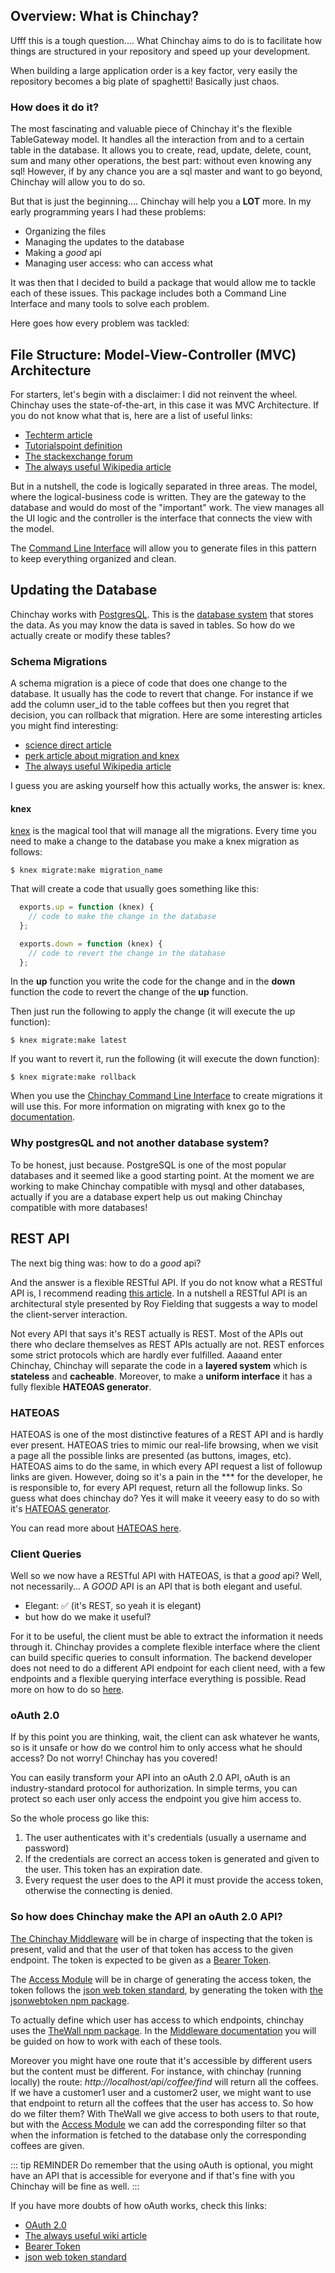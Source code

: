 ## Overview: What is Chinchay?

Ufff this is a tough question.... What Chinchay aims to do is to facilitate how things are structured in your repository and speed up your development.

When building a large application order is a key factor, very easily the repository becomes a big plate of spaghetti! Basically just chaos.

### How does it do it?

The most fascinating and valuable piece of Chinchay it's the flexible TableGateway model. It handles all the interaction from and to a certain table in the database. It allows you to create, read, update, delete, count, sum and many other operations, the best part: without even knowing any sql! However, if by any chance you are a sql master and want to go beyond, Chinchay will allow you to do so.


But that is just the beginning.... Chinchay will help you a **LOT** more. In my early programming years I had these problems:


*  Organizing the files
*  Managing the updates to the database
*  Making a _good_ api
*  Managing user access: who can access what

It was then that I decided to build a package that would allow me to tackle each of these issues. This package includes both a Command Line Interface and many tools to solve each problem.

Here goes how every problem was tackled:


## File Structure: Model-View-Controller (MVC) Architecture

For starters, let's begin with a disclaimer: I did not reinvent the wheel. Chinchay uses the state-of-the-art, in this case it was MVC Architecture. If you do not know what that is, here are a list of useful links:

*  [Techterm article](https://techterms.com/definition/mvc)
*  [Tutorialspoint definition](https://www.tutorialspoint.com/mvc_framework/mvc_framework_introduction.htm)
*  [The stackexchange forum](https://softwareengineering.stackexchange.com/questions/127624/what-is-mvc-really)
*  [The always useful Wikipedia article](https://en.wikipedia.org/wiki/Model%E2%80%93view%E2%80%93controller)

But in a nutshell, the code is logically separated in three areas. The model, where the logical-business code is written. They are the gateway to the database and would do most of the "important" work. The view manages all the UI logic and the controller is the interface that connects the view with the model.

The [Command Line Interface](./cli) will allow you to generate files in this pattern to keep everything organized and clean.

## Updating the Database

Chinchay works with [PostgresQL](https://www.postgresql.org/about/). This is the [database system](https://en.wikipedia.org/wiki/Database) that stores the data. As you may know the data is saved in tables. So how do we actually create or modify these tables?

### Schema Migrations

  A schema migration is a piece of code that does one change to the database. It usually has the code to revert that change. For instance if we add the column user_id to the table coffees but then you regret that decision, you can rollback that migration. Here are some interesting articles you might find interesting:

  * [science direct article](https://www.sciencedirect.com/topics/computer-science/schema-migration)
  * [perk article about migration and knex](http://perkframework.com/v1/guides/database-migrations-knex.html)
  *  [The always useful Wikipedia article](https://en.wikipedia.org/wiki/Schema_migration)

  I guess you are asking yourself how this actually works, the answer is: knex.

#### knex

  [knex](http://knexjs.org/) is the magical tool that will manage all the migrations. Every time you need to make a change to the database you make a knex migration as follows:

  ```
  $ knex migrate:make migration_name
  ```

  That will create a code that usually goes something like this: 

  ```javascript
    exports.up = function (knex) {
      // code to make the change in the database
    };

    exports.down = function (knex) {
      // code to revert the change in the database
    };
  ```

  In the **up** function you write the code for the change and in the **down** function the code to revert the change of the **up** function.

  Then just run the following to apply the change (it will execute the up function):
  ```
  $ knex migrate:make latest
  ```
  If you want to revert it, run the following (it will execute the down function):
  ```
  $ knex migrate:make rollback
  ```

  When you use the [Chinchay Command Line Interface](./cli) to create migrations it will use this. For more information on migrating with knex go to the [documentation](http://knexjs.org/). 

### Why postgresQL and not another database system?

To be honest, just because. PostgreSQL is one of the most popular databases and it seemed like a good starting point. At the moment we are working to make Chinchay compatible with mysql and other databases, actually if you are a database expert help us out making Chinchay compatible with more databases!


## REST API

The next big thing was: how to do a _good_ api?

And the answer is a flexible RESTful API. If you do not know what a RESTful API is, I recommend reading [this article](https://restfulapi.net/). In a nutshell a RESTful API is an architectural style presented by Roy Fielding that suggests a way to model the client-server interaction.

Not every API that says it's REST actually is REST. Most of the APIs out there who declare themselves as REST APIs actually are not. REST enforces some strict protocols which are hardly ever fulfilled. Aaaand enter Chinchay, Chinchay will separate the code in a **layered system**  which is **stateless** and **cacheable**. Moreover, to make a **uniform interface** it has a fully flexible **HATEOAS generator**.

### HATEOAS

HATEOAS is one of the most distinctive features of a REST API and is hardly ever present. HATEOAS tries to mimic our real-life browsing, when we visit a page all the possible links are presented (as buttons, images, etc). HATEOAS aims to do the same, in which every API request a list of followup links are given. However, doing so it's a pain in the *** for the developer, he is responsible to, for every API request, return all the followup links. So guess what does chinchay do? Yes it will make it veeery easy to do so with it's [HATEOAS generator](./hateoas).

You can read more about [HATEOAS here](https://restfulapi.net/hateoas/).


### Client Queries

Well so we now have a RESTful API with HATEOAS, is that a _good_ api? Well, not necessarily... A _GOOD_ API is an API that is both elegant and useful. 
  * Elegant: :white_check_mark: (it's REST, so yeah it is elegant) 
  * but how do we make it useful?

For it to be useful, the client must be able to extract the information it needs through it. Chinchay provides a complete flexible interface where the client can build specific queries to consult information. The backend developer does not need to do a different API endpoint for each client need, with a few endpoints and a flexible querying interface everything is possible. Read more on how to do so [here](./clientside).

### oAuth 2.0

If by this point you are thinking, wait, the client can ask whatever he wants, so is it unsafe or how do we control him to only access what he should access? Do not worry! Chinchay has you covered!

You can easily transform your API into an oAuth 2.0 API, oAuth is an industry-standard protocol for authorization. In simple terms, you can protect so each user only access the endpoint you give him access to. 

So the whole process go like this:

  1. The user authenticates with it's credentials (usually a username and password) 
  2. If the credentials are correct an access token is generated and given to the user. This token has an expiration date.
  3. Every request the user does to the API it must provide the access token, otherwise the connecting is denied.


### So how does Chinchay make the API an oAuth 2.0 API?

[The Chinchay Middleware](./middleware) will be in charge of inspecting that the token is present, valid and that the user of that token has access to the given endpoint. The token is expected to be given as a [Bearer Token](https://stackoverflow.com/questions/25838183/what-is-the-oauth-2-0-bearer-token-exactly/25843058).

The [Access Module](./middleware#access) will be in charge of generating the access token, the token follows the [json web token standard](https://jwt.io/), by generating the token with [the jsonwebtoken npm package](https://www.npmjs.com/package/jsonwebtoken). 

To actually define which user has access to which endpoints, chinchay uses the [TheWall npm package](https://www.npmjs.com/package/thewall). In the [Middleware documentation](./middleware) you will be guided on how to work with each of these tools.

Moreover you might have one route that it's accessible by different users but the content must be different. For instance, with chinchay (running locally) the route: _http://localhost/api/coffee/find_ will return all the coffees. If we have a customer1 user and a customer2 user, we might want to use that endpoint to return all the coffees that the user has access to. So how do we filter them? With TheWall we give access to both users to that route, but with the [Access Module](./middleware#access) we can add the corresponding filter so that when the information is fetched to the database only the corresponding coffees are given.

::: tip REMINDER
  Do remember that the using oAuth is optional, you might have an API that is accessible for everyone and if that's fine with you Chinchay will be fine as well.
:::


If you have more doubts of how oAuth works, check this links:

  * [OAuth 2.0](https://oauth.net/2/)
  *  [The always useful wiki article](https://en.wikipedia.org/wiki/OAuth#:~:text=OAuth%20is%20an%20open%20standard,without%20giving%20them%20the%20passwords.&text=OAuth%20is%20a%20service%20that%20is%20complementary%20to%20and%20distinct%20from%20OpenID.)
  * [Bearer Token](https://stackoverflow.com/questions/25838183/what-is-the-oauth-2-0-bearer-token-exactly/25843058)
  * [json web token standard](https://jwt.io/introduction/)